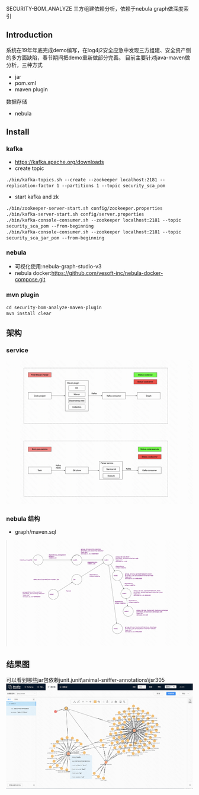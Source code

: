 SECURITY-BOM_ANALYZE
三方组建依赖分析，依赖于nebula graph做深度索引

## Introduction
系统在19年年底完成demo编写，在log4j2安全应急中发现三方组建、安全资产侧的多方面缺陷，春节期间把demo重新做部分完善。
目前主要针对java-maven做分析，三种方式
- jar
- pom.xml
- maven plugin

数据存储
- nebula

## Install
### kafka
- https://kafka.apache.org/downloads
- create topic
```shell
./bin/kafka-topics.sh --create --zookeeper localhost:2181 --replication-factor 1 --partitions 1 --topic security_sca_pom
```
- start kafka and zk
```shell
./bin/zookeeper-server-start.sh config/zookeeper.properties
./bin/kafka-server-start.sh config/server.properties
./bin/kafka-console-consumer.sh --zookeeper localhost:2181 --topic security_sca_pom --from-beginning
./bin/kafka-console-consumer.sh --zookeeper localhost:2181 --topic security_sca_jar_pom --from-beginning
```

### nebula 
- 可视化使用:nebula-graph-studio-v3
- nebula docker:https://github.com/vesoft-inc/nebula-docker-compose.git

### mvn plugin
```shell
cd security-bom-analyze-maven-plugin
mvn install clear
```

## 架构
### service
![](docs/service.png)
### nebula 结构
- graph/maven.sql

![](docs/graph.png)

## 结果图
可以看到哪些jar包依赖junit.junit\animal-sniffer-annotations\jsr305
![](docs/result.png)
